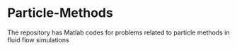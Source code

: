 # Particle-Methods
The repository has Matlab codes for problems related to particle methods in fluid flow simulations
